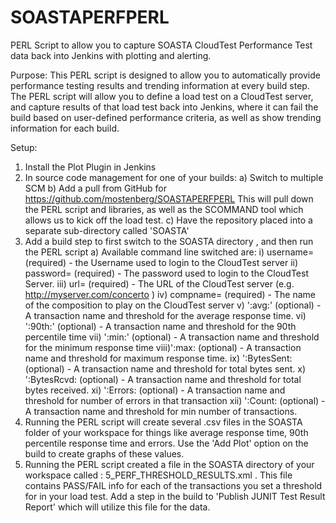 SOASTAPERFPERL
==============

PERL Script to allow you to capture SOASTA CloudTest Performance Test data back into Jenkins with plotting and alerting.

Purpose: This PERL script is designed to allow you to automatically provide performance testing results and trending information at every build step. The PERL script will allow you to define a load test on a CloudTest server, and capture results of that load test back into Jenkins, where it can fail the build based on user-defined performance criteria, as well as show trending information for each build.

Setup:
1.  Install the Plot Plugin in Jenkins
2.  In source code management for one of your builds:
	a) Switch to multiple SCM
	b) Add a pull from GitHub for https://github.com/mostenberg/SOASTAPERFPERL  This will pull down the PERL script and libraries, as well as the SCOMMAND tool which allows us to kick off the load test.
	c) Have the repository placed into a separate sub-directory called 'SOASTA'
3.  Add a build step to first switch to the SOASTA directory , and then run the PERL script
	a) Available command line switched are:
		i)    username=<NAME>  		(required) - the Username used to login to the CloudTest server
		ii)   password=<PWD>  		(required) - The password used to login to the CloudTest Server.
		iii)  url=<URL>      		(required) - The URL of the CloudTest server (e.g. http://myserver.com/concerto )
		iv)   compname=<NAME2> 		(required) - The name of the composition to play on the CloudTest server
		v)   '<NAME>:avg:<VALUE>'  	(optional) - A transaction name and threshold for the average response time.
		vi)  '<NAME>:90th:<VALUE>'  (optional) - A transaction name and threshold for the 90th percentile time
		vii) '<NAME>:min:<VALUE>'  	(optional) - A transaction name and threshold for the minimum response time
		viii)'<NAME>:max:<VALUE>   	(optional) - A transaction name and threshold for maximum response time.
		ix)  '<NAME>:BytesSent:<VALUE>  (optional) - A transaction name and threshold for total bytes sent.
		x)   '<NAME>:BytesRcvd:<VALUE>  (optional) - A transaction name and threshold for total bytes received.
		xi)  '<NAME>:Errors:<VALUE>     (optional) - A transaction name and threshold for number of errors in that transaction
		xii) '<NAME>:Count:<VALUE>		(optional) - A transaction name and threshold for min number of transactions.
4.  Running the PERL script will create several .csv files in the SOASTA folder of your workspace for things like average response time, 90th percentile response time and errors. Use the 'Add Plot' option on the build to create graphs of these values.
5.	Running the PERL script created a file in the SOASTA directory of your workspace called : 5_PERF_THRESHOLD_RESULTS.xml . This file contains PASS/FAIL info for each of the transactions you set a threshold for in your load test.  Add a step in the build to 'Publish JUNIT Test Result Report' which will utilize this file for the data.